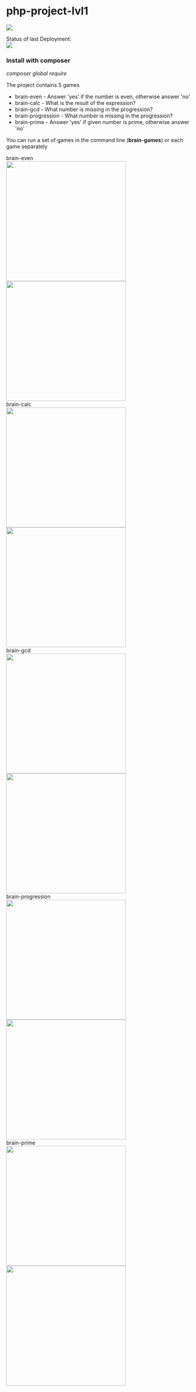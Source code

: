 # php-project-lvl1

<a href="https://codeclimate.com/github/codeclimate/codeclimate/maintainability"><img src="https://api.codeclimate.com/v1/badges/a99a88d28ad37a79dbf6/maintainability" /></a><br>

Status of last Deployment:<br>
<a href="https://github.com/molych/php-project-lvl1/actions"><img src="https://github.com/molych/php-project-lvl1/workflows/PHP-CI/badge.svg"></a><br>

<h3>Install with composer</h3>
<p><i>composer global require</i></p>

<p>The project contains 5 games</p>

<ul>
    <li>brain-even - Answer 'yes' if the number is even, otherwise answer 'no'</li>
    <li>brain-calc - What is the result of the expression?</li>
    <li>brain-gcd - What number is missing in the progression?</li>
    <li>brain-progression - What number is missing in the progression?</li>
    <li>brain-prime - Answer 'yes' if given number is prime, otherwise answer 'no'</li>
</ul>

<p>You can run a set of games in the command line (<b>brain-games</b>) or each game separately</p>
brain-even <br>
<a href="https://asciinema.org/a/357656"><img src="https://asciinema.org/a/357656.png" width="320"/></a>
<a href="https://asciinema.org/a/357657"><img src="https://asciinema.org/a/357657.png" width="320"/></a><br>
brain-calc <br>
<a href="https://asciinema.org/a/357659"><img src="https://asciinema.org/a/357659.png" width="320"/></a>
<a href="https://asciinema.org/a/357663"><img src="https://asciinema.org/a/357663.png" width="320"/></a>
<br>
brain-gcd <br>
<a href="https://asciinema.org/a/357664"><img src="https://asciinema.org/a/357664.png" width="320"/></a>
<a href="https://asciinema.org/a/357665"><img src="https://asciinema.org/a/357665.png" width="320"/></a>
<br>
brain-progression <br>
<a href="https://asciinema.org/a/357669"><img src="https://asciinema.org/a/357669.png" width="320"/></a>
<a href="https://asciinema.org/a/357670"><img src="https://asciinema.org/a/357670.png" width="320"/></a>
<br>
brain-prime<br>
<a href="https://asciinema.org/a/357667"><img src="https://asciinema.org/a/357667.png" width="320"/></a>
<a href="https://asciinema.org/a/357668"><img src="https://asciinema.org/a/357668.png" width="320"/></a>
<br>
